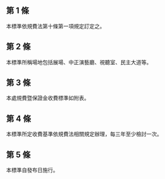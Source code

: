 第 1 條
-------
本標準依規費法第十條第一項規定訂定之。

第 2 條
-------
本標準所稱場地包括展場、中正演藝廳、視聽室、民主大道等。

第 3 條
-------
本處規費暨保證金收費標準如附表。

第 4 條
-------
本標準所定收費基準依規費法相關規定辦理，每三年至少檢討一次。

第 5 條
-------
本標準自發布日施行。

